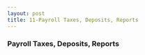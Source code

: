 ```yaml
---
layout: post
title: 11-Payroll Taxes, Deposits, Reports
--- 
```



### Payroll Taxes, Deposits, Reports   
